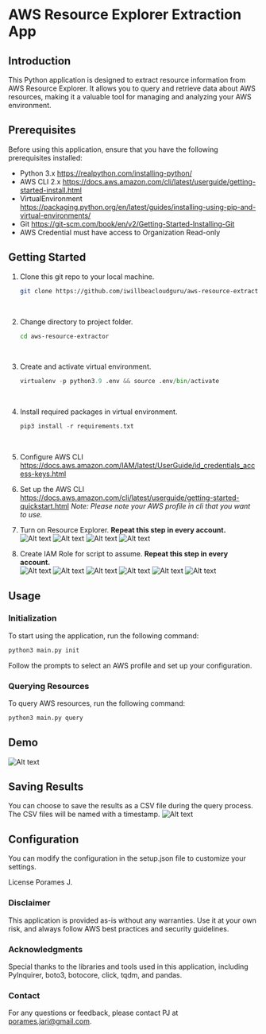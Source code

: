 # AWS Resource Explorer Extraction App

## Introduction

This Python application is designed to extract resource information from AWS Resource Explorer. It allows you to query and retrieve data about AWS resources, making it a valuable tool for managing and analyzing your AWS environment.

## Prerequisites

Before using this application, ensure that you have the following prerequisites installed:

- Python 3.x
    https://realpython.com/installing-python/
- AWS CLI 2.x
    https://docs.aws.amazon.com/cli/latest/userguide/getting-started-install.html
- VirtualEnvironment
    https://packaging.python.org/en/latest/guides/installing-using-pip-and-virtual-environments/
- Git
    https://git-scm.com/book/en/v2/Getting-Started-Installing-Git
- AWS Credential must have access to Organization Read-only

## Getting Started
1. Clone this git repo to your local machine.
    ``` bash
    git clone https://github.com/iwillbeacloudguru/aws-resource-extractor.git
    ```
    <br />
2. Change directory to project folder.
    ``` bash
    cd aws-resource-extractor
    ```
    <br />
3. Create and activate virtual environment.
    ``` Python
    virtualenv -p python3.9 .env && source .env/bin/activate
    ```
    <br />
4. Install required packages in virtual environment.
    ``` Python
    pip3 install -r requirements.txt
    ```
    <br />
5. Configure AWS CLI
    https://docs.aws.amazon.com/IAM/latest/UserGuide/id_credentials_access-keys.html
    <br />

6. Set up the AWS CLI
    https://docs.aws.amazon.com/cli/latest/userguide/getting-started-quickstart.html
    <i>Note: Please note your AWS profile in cli that you want to use.</i>
    <br />

7. Turn on Resource Explorer. <b>Repeat this step in every account.</b></br >
    ![Alt text](<assets/CleanShot 2567-01-11 at 19.42.23@2x.png>)
    ![Alt text](<assets/CleanShot 2567-01-11 at 19.43.55@2x.png>)
    ![Alt text](<assets/CleanShot 2567-01-11 at 19.47.50@2x.png>)
    ![Alt text](<assets/CleanShot 2567-01-11 at 19.50.05@2x.png>)
    <br />
8. Create IAM Role for script to assume. <b>Repeat this step in every account.</b></br >
    ![Alt text](<assets/CleanShot 2567-01-11 at 19.51.49@2x.png>)
    ![Alt text](<assets/CleanShot 2567-01-11 at 19.52.57@2x.png>)
    ![Alt text](<assets/CleanShot 2567-01-11 at 19.53.48@2x.png>)
    ![Alt text](<assets/CleanShot 2567-01-11 at 19.57.43@2x.png>)
    ![Alt text](<assets/CleanShot 2567-01-11 at 20.03.07@2x.png>)
    ![Alt text](<assets/CleanShot 2567-01-11 at 20.04.35@2x.png>)
    <br />


## Usage

### Initialization
To start using the application, run the following command:

``` bash
python3 main.py init
```
Follow the prompts to select an AWS profile and set up your configuration.

### Querying Resources
To query AWS resources, run the following command:
``` bash
python3 main.py query
```
## Demo
![Alt text](<assets/CleanShot 2567-01-08 at 12.02.08.gif>)
## Saving Results
You can choose to save the results as a CSV file during the query process. The CSV files will be named with a timestamp.
![Alt text](<assets/CleanShot 2567-01-08 at 12.26.02@2x.png>)
## Configuration
You can modify the configuration in the setup.json file to customize your settings.

License
Porames J.
<!-- This application is open-source and available under the MIT License. -->

### Disclaimer

This application is provided as-is without any warranties. Use it at your own risk, and always follow AWS best practices and security guidelines.

### Acknowledgments

Special thanks to the libraries and tools used in this application, including PyInquirer, boto3, botocore, click, tqdm, and pandas.

### Contact

For any questions or feedback, please contact PJ at porames.jari@gmail.com.
